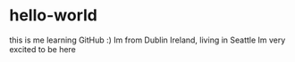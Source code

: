 # hello-world
this is me learning GitHub :)
Im from Dublin Ireland, living in Seattle
Im very excited to be here
